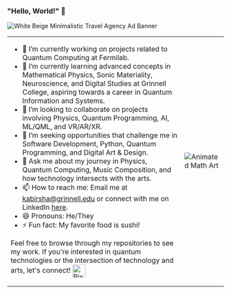 ### "Hello, World!" 👋

![White Beige Minimalistic Travel Agency Ad Banner](https://github.com/shabab-kabir/shabab-kabir/assets/126777449/fd783450-d003-442a-a22c-d962b1af4b39)

<table>
<tr>
<td>

- 🔭 I’m currently working on projects related to Quantum Computing at Fermilab.
- 🌱 I’m currently learning advanced concepts in Mathematical Physics, Sonic Materiality, Neuroscience, and Digital Studies at Grinnell College, aspiring towards a career in Quantum Information and Systems.
- 👯 I’m looking to collaborate on projects involving Physics, Quantum Programming, AI, ML/QML, and VR/AR/XR.
- 🤔 I’m seeking opportunities that challenge me in Software Development, Python, Quantum Programming, and Digital Art & Design.
- 💬 Ask me about my journey in Physics, Quantum Computing, Music Composition, and how technology intersects with the arts.
- 📫 How to reach me: Email me at kabirsha@grinnell.edu or connect with me on LinkedIn [here](https://linkedin.com/in/shabab-kabir).
- 😄 Pronouns: He/They 
- ⚡ Fun fact: My favorite food is sushi!

Feel free to browse through my repositories to see my work. If you're interested in quantum technologies or the intersection of technology and arts, let's connect! <img src="https://github.com/shabab-kabir/shabab-kabir/assets/126777449/fb9d797c-c295-41a0-8a2c-5e535bb50fec" alt="Pixel Art of My Face" width="30" height="30" style="vertical-align: middle;">

</td>
<td>
  
<img src="https://github.com/shabab-kabir/shabab-kabir/assets/126777449/2ecc5b2c-a80e-481b-b383-9151902f7800" alt="Animated Math Art" style="max-width:100%;">

</td>
</tr>
</table>
